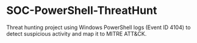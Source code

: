 # SOC-PowerShell-ThreatHunt
Threat hunting project using Windows PowerShell logs (Event ID 4104) to detect suspicious activity and map it to MITRE ATT&amp;CK.
